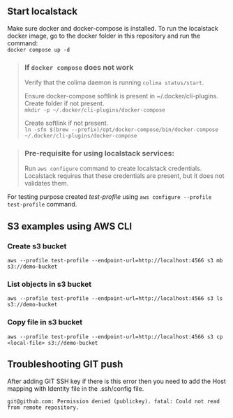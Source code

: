 ## Start localstack

Make sure docker and docker-compose is installed. To run the localstack docker image, go to the docker folder in this
repository and run the command: <br>`docker compose up -d`

> ### If `docker compose` does not work<br>
> Verify that the colima daemon is running `colima status/start`.<p>
> Ensure docker-compose softlink is present in ~/.docker/cli-plugins. Create folder if not present.<br>`mkdir -p ~/.docker/cli-plugins/docker-compose`<p>
> Create softlink if not present.<br>`ln -sfn $(brew --prefix)/opt/docker-compose/bin/docker-compose ~/.docker/cli-plugins/docker-compose`<br>

> ### Pre-requisite for using localstack services:<br>
>Run `aws configure` command to create localstack credentials. Localstack requires that these credentials are present, but it does not validates them.

For testing purpose created *test-profile* using `aws configure --profile test-profile` command.

## S3 examples using AWS CLI

### Create s3 bucket

`aws --profile test-profile --endpoint-url=http://localhost:4566 s3 mb s3://demo-bucket`

### List objects in s3 bucket

`aws --profile test-profile --endpoint-url=http://localhost:4566 s3 ls s3://demo-bucket`

### Copy file in s3 bucket

`aws --profile test-profile --endpoint-url=http://localhost:4566 s3 cp <local-file> s3://demo-bucket`

## Troubleshooting GIT push

After adding GIT SSH key if there is this error then you need to add the Host mapping with Identity file in the
.ssh/config file.<p>
`git@github.com: Permission denied (publickey). fatal: Could not read from remote repository.
`